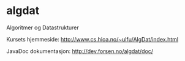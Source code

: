 algdat
======

Algoritmer og Datastrukturer

Kursets hjemmeside: http://www.cs.hioa.no/~ulfu/AlgDat/index.html

JavaDoc dokumentasjon: http://dev.forsen.no/algdat/doc/

